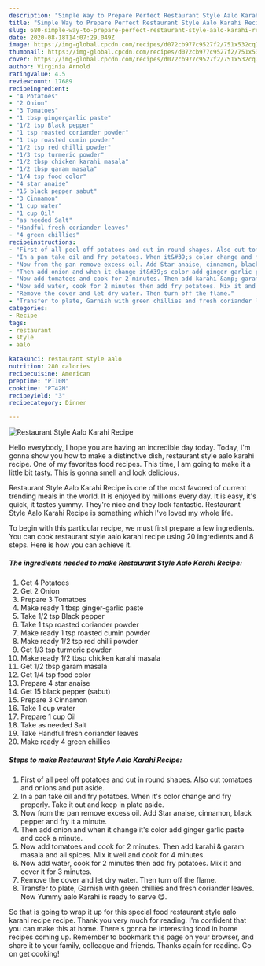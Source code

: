 ```yaml
---
description: "Simple Way to Prepare Perfect Restaurant Style Aalo Karahi Recipe"
title: "Simple Way to Prepare Perfect Restaurant Style Aalo Karahi Recipe"
slug: 680-simple-way-to-prepare-perfect-restaurant-style-aalo-karahi-recipe
date: 2020-08-18T14:07:29.049Z
image: https://img-global.cpcdn.com/recipes/d072cb977c9527f2/751x532cq70/restaurant-style-aalo-karahi-recipe-recipe-main-photo.jpg
thumbnail: https://img-global.cpcdn.com/recipes/d072cb977c9527f2/751x532cq70/restaurant-style-aalo-karahi-recipe-recipe-main-photo.jpg
cover: https://img-global.cpcdn.com/recipes/d072cb977c9527f2/751x532cq70/restaurant-style-aalo-karahi-recipe-recipe-main-photo.jpg
author: Virginia Arnold
ratingvalue: 4.5
reviewcount: 17689
recipeingredient:
- "4 Potatoes"
- "2 Onion"
- "3 Tomatoes"
- "1 tbsp gingergarlic paste"
- "1/2 tsp Black pepper"
- "1 tsp roasted coriander powder"
- "1 tsp roasted cumin powder"
- "1/2 tsp red chilli powder"
- "1/3 tsp turmeric powder"
- "1/2 tbsp chicken karahi masala"
- "1/2 tbsp garam masala"
- "1/4 tsp food color"
- "4 star anaise"
- "15 black pepper sabut"
- "3 Cinnamon"
- "1 cup water"
- "1 cup Oil"
- "as needed Salt"
- "Handful fresh coriander leaves"
- "4 green chillies"
recipeinstructions:
- "First of all peel off potatoes and cut in round shapes. Also cut tomatoes and onions and put aside."
- "In a pan take oil and fry potatoes. When it&#39;s color change and fry properly. Take it out and keep in plate aside."
- "Now from the pan remove excess oil. Add Star anaise, cinnamon, black pepper and fry it a minute."
- "Then add onion and when it change it&#39;s color add ginger garlic paste and cook a minute."
- "Now add tomatoes and cook for 2 minutes. Then add karahi &amp; garam masala and all spices. Mix it well and cook for 4 minutes."
- "Now add water, cook for 2 minutes then add fry potatoes. Mix it and cover it for 3 minutes."
- "Remove the cover and let dry water. Then turn off the flame."
- "Transfer to plate, Garnish with green chillies and fresh coriander leaves. Now Yummy aalo Karahi is ready to serve 😋."
categories:
- Recipe
tags:
- restaurant
- style
- aalo

katakunci: restaurant style aalo 
nutrition: 280 calories
recipecuisine: American
preptime: "PT10M"
cooktime: "PT42M"
recipeyield: "3"
recipecategory: Dinner

---
```



![Restaurant Style Aalo Karahi Recipe](https://img-global.cpcdn.com/recipes/d072cb977c9527f2/751x532cq70/restaurant-style-aalo-karahi-recipe-recipe-main-photo.jpg)

Hello everybody, I hope you are having an incredible day today. Today, I'm gonna show you how to make a distinctive dish, restaurant style aalo karahi recipe. One of my favorites food recipes. This time, I am going to make it a little bit tasty. This is gonna smell and look delicious.

Restaurant Style Aalo Karahi Recipe is one of the most favored of current trending meals in the world. It is enjoyed by millions every day. It is easy, it's quick, it tastes yummy. They're nice and they look fantastic. Restaurant Style Aalo Karahi Recipe is something which I've loved my whole life.




To begin with this particular recipe, we must first prepare a few ingredients. You can cook restaurant style aalo karahi recipe using 20 ingredients and 8 steps. Here is how you can achieve it.

<!--inarticleads1-->

##### The ingredients needed to make Restaurant Style Aalo Karahi Recipe:

1. Get 4 Potatoes
1. Get 2 Onion
1. Prepare 3 Tomatoes
1. Make ready 1 tbsp ginger-garlic paste
1. Take 1/2 tsp Black pepper
1. Take 1 tsp roasted coriander powder
1. Make ready 1 tsp roasted cumin powder
1. Make ready 1/2 tsp red chilli powder
1. Get 1/3 tsp turmeric powder
1. Make ready 1/2 tbsp chicken karahi masala
1. Get 1/2 tbsp garam masala
1. Get 1/4 tsp food color
1. Prepare 4 star anaise
1. Get 15 black pepper (sabut)
1. Prepare 3 Cinnamon
1. Take 1 cup water
1. Prepare 1 cup Oil
1. Take as needed Salt
1. Take Handful fresh coriander leaves
1. Make ready 4 green chillies




<!--inarticleads2-->

##### Steps to make Restaurant Style Aalo Karahi Recipe:

1. First of all peel off potatoes and cut in round shapes. Also cut tomatoes and onions and put aside.
1. In a pan take oil and fry potatoes. When it&#39;s color change and fry properly. Take it out and keep in plate aside.
1. Now from the pan remove excess oil. Add Star anaise, cinnamon, black pepper and fry it a minute.
1. Then add onion and when it change it&#39;s color add ginger garlic paste and cook a minute.
1. Now add tomatoes and cook for 2 minutes. Then add karahi &amp; garam masala and all spices. Mix it well and cook for 4 minutes.
1. Now add water, cook for 2 minutes then add fry potatoes. Mix it and cover it for 3 minutes.
1. Remove the cover and let dry water. Then turn off the flame.
1. Transfer to plate, Garnish with green chillies and fresh coriander leaves. Now Yummy aalo Karahi is ready to serve 😋.




So that is going to wrap it up for this special food restaurant style aalo karahi recipe recipe. Thank you very much for reading. I'm confident that you can make this at home. There's gonna be interesting food in home recipes coming up. Remember to bookmark this page on your browser, and share it to your family, colleague and friends. Thanks again for reading. Go on get cooking!
